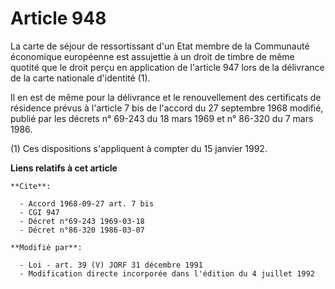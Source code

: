 # Article 948

La carte de séjour de ressortissant d'un Etat membre de la Communauté économique européenne est assujettie à un droit de
timbre de même quotité que le droit perçu en application de l'article 947 lors de la délivrance de la carte nationale
d'identité (1).

Il en est de même pour la délivrance et le renouvellement des certificats de résidence prévus à l'article 7 bis de l'accord
du 27 septembre 1968 modifié, publié par les décrets n° 69-243 du 18 mars 1969 et n° 86-320 du 7 mars 1986.

(1) Ces dispositions s'appliquent à compter du 15 janvier 1992.

**Liens relatifs à cet article**

	**Cite**:

	  - Accord 1968-09-27 art. 7 bis
	  - CGI 947
	  - Décret n°69-243 1969-03-18
	  - Décret n°86-320 1986-03-07

	**Modifié par**:

	  - Loi - art. 39 (V) JORF 31 décembre 1991
	  - Modification directe incorporée dans l'édition du 4 juillet 1992
